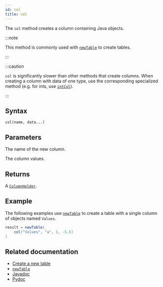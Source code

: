 ```yaml
---
id: col
title: col
---
```


The `col` method creates a column containing Java objects.

:::note

This method is commonly used with [`newTable`](./newTable.md) to create tables.

:::

:::caution

`col` is significantly slower than other methods that create columns. When creating a column with data of one type, use the corresponding specialized method (e.g. for ints, use [`intCol`](./intCol.md)).

:::

## Syntax

```
col(name, data...)
```

## Parameters

<ParamTable>
<Param name="name" type="String">

The name of the new column.

</Param>
<Param name="data" type="Java.lang.Object...">

The column values.

</Param>
</ParamTable>

## Returns

A [`ColumnHolder`](https://deephaven.io/core/javadoc/io/deephaven/engine/table/impl/util/ColumnHolder.html).

## Example

The following examples use [`newTable`](./newTable.md) to create a table with a single column of objects named `Values`.

```groovy
result = newTable(
    col("Values", "a", 1, -5.5)
)
```

## Related documentation

- [Create a new table](../../../how-to-guides/new-table.md)
- [`newTable`](./newTable.md)
- [Javadoc](<https://deephaven.io/core/javadoc/io/deephaven/engine/util/TableTools.html#col(java.lang.String,T...)>)
- [Pydoc](https://deephaven.io/core/pydoc/code/deephaven.TableTools.html?highlight=tabletools%20col#deephaven.TableTools.col)
